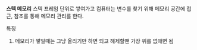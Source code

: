 ---
---

**스텍 메모리**
스텍 프레임 단위로 쌓여가고 컴퓨터는 변수를 찾기 위해 메모리 공간에 접근, 참조를 통해 메모리 관리를 한다. 

특징 
1. 메모리가 쌓일때는 그냥 올리기만 하면 되고 헤제할땐 가장 위를 없애면 됨
